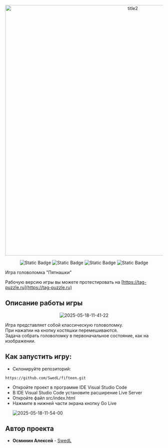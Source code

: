 <p align="center"><img src="https://i.ibb.co/YBJKdRjn/main-title.png" alt="title2" border="0" width="800"></p>

<p align="center">
  <img alt="Static Badge" src="https://img.shields.io/badge/_-TypeScript-3178c6">
  <img alt="Static Badge" src="https://img.shields.io/badge/_-HTML-e34c26">
  <img alt="Static Badge" src="https://img.shields.io/badge/_-Css-663399">
  <img alt="Static Badge" src="https://img.shields.io/badge/_-Sass-a53b70">
</p>

<p>Игра головоломка "Пятнашки"</p>

Рабочую версию игры вы можете протестировать на [https://tag-puzzle.ru](https://tag-puzzle.ru)

## Описание работы игры
<p align="center"><img src="https://i.ibb.co/GvGdDMwS/game.png" alt="2025-05-18-11-41-22" border="0"></p>

Игра представляет собой классическую головоломку.<br>
При нажатии на кнопку костяшки перемешиваются.<br>
Задача собрать головоломку в первоначальное состояние, как на изображении.


## Как запустить игру:

- Склонируйте репозиторий:
```
https://github.com/SwedL/fifteen.git
```
 - Откройте проект в программе IDE Visual Studio Code
 - В IDE Visual Studio Code установите расширение Live Server
 - Откройте файл src/index.html
 - Нажмите в нижней части экрана кнопку Go Live <p align="left"><img src="https://i.ibb.co/b5Nz5Vyw/2025-05-18-11-54-00.png" alt="2025-05-18-11-54-00" border="0"></p>


## Автор проекта

* **Осминин Алексей** - [SwedL](https://github.com/SwedL)
